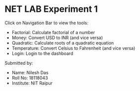 # NET LAB Experiment 1

Click on Navigation Bar to view the tools:

- Factorial: Calculate factorial of a number
- Money: Convert USD to INR (and vice versa)
- Quadratic: Calculate roots of a quadratic equation
- Temperature: Convert Celsius to Fahrenheit (and vice versa)
- Login: Login to the dashboard

Submitted by:

- Name: Nilesh Das
- Roll No: 18118043
- Institute: NIT Raipur
